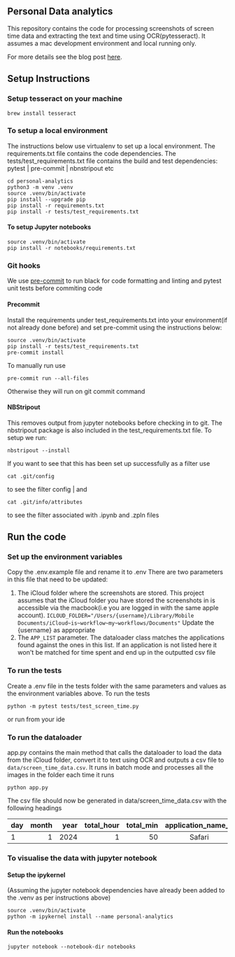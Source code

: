 ## Personal Data analytics
This repository contains the code for processing screenshots of screen time data and extracting the text and time using OCR(pytesseract). It assumes a mac development environment and local running only.
<br>

For more details see the blog post [here](https://karendavis.io/posts/01_screentime_analytics/).


## Setup Instructions
### Setup tesseract on your machine
```shell
brew install tesseract
```

### To setup a local environment
The instructions below use virtualenv to set up a local environment. The requirements.txt file contains the code dependencies. The tests/test_requirements.txt file contains the build and test dependencies: pytest    |    pre-commit    |     nbnstripout etc
```shell
cd personal-analytics
python3 -m venv .venv
source .venv/bin/activate
pip install --upgrade pip
pip install -r requirements.txt
pip install -r tests/test_requirements.txt

```
#### To setup Jupyter notebooks

```shell
source .venv/bin/activate
pip install -r notebooks/requirements.txt

```

### Git hooks
We use [pre-commit]( https://pre-commit.com) to run black for code formatting and linting and pytest unit tests before
commiting code


#### Precommit
Install the requirements under test_requirements.txt into your environment(if not already done before) and set pre-commit using the instructions below:
```shell
source .venv/bin/activate
pip install -r tests/test_requirements.txt
pre-commit install

```
To manually run use

```shell
pre-commit run --all-files
```
Otherwise they will run on git commit command

#### NBStripout
This removes output from jupyter notebooks before checking in to git.
The nbstripout package is also included in the test_requirements.txt file. To setup we run:

```shell
nbstripout --install
```

If you want to see that this has been set up successfully as a filter use
```shell
cat .git/config
```
to see the filter config    |    and
```shell
cat .git/info/attributes
```
to see the filter associated with .ipynb and .zpln files


## Run the code
### Set up the environment variables
Copy the .env.example file and rename it to .env
There are two parameters in this file that need to be updated:
1. The iCloud folder where the screenshots are stored. This project assumes that the iCloud folder you have stored the screenshots in is accessible via the macbook(i.e you are logged in with the same apple account).
```ICLOUD_FOLDER="/Users/{username}/Library/Mobile Documents/iCloud~is~workflow~my~workflows/Documents"``` Update the {username} as appropriate
2. The ```APP_LIST``` parameter. The dataloader class matches the applications found against the ones in this list. If an application is not listed here it won't be matched for time spent and end up in the outputted csv file

### To run the tests
Create a .env file in the tests folder with the same parameters and values as the environment variables above. To run the tests
```shell
python -m pytest tests/test_screen_time.py
```
or run from your ide

### To run the dataloader
app.py contains the main method that calls the dataloader to load the data from the iCloud folder, convert it to text using OCR and outputs a csv file to ```data/screen_time_data.csv```. It runs in batch mode and processes all the images in the folder each time it runs
```shell
python app.py
```
The csv file should now be generated in data/screen_time_data.csv with the following headings

|   day    |      month |       year |     total_hour |      total_min |   application_name_0    |    application_hour_0 | application_min_0 | application_name_1     |     application_hour_1 | application_min_1 | application_name_2     |     application_hour_2 |        application_min_2 |
|   ---    |-----------:|-----------:|---------------:|---------------:|:-----------------------:|----------------------:|------------------:|:-----------------------|-----------------------:|------------------:|:-----------------------|-----------------------:|-------------------------:|
|    1     |          1 |       2024 |              1 |             50 |         Safari          |                     0 |                45 |Netflix                 |                      0 |                40 | Gmail                  |                      0 |                       25 |



### To visualise the data with jupyter notebook
#### Setup the ipykernel
(Assuming the jupyter notebook dependencies have already been added to the .venv as per instructions above)
```shell
source .venv/bin/activate
python -m ipykernel install --name personal-analytics
```
#### Run the notebooks
```shell
jupyter notebook --notebook-dir notebooks
```
